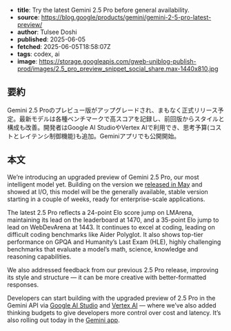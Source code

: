 <!-- metadata -->

- **title**: Try the latest Gemini 2.5 Pro before general availability.
- **source**: https://blog.google/products/gemini/gemini-2-5-pro-latest-preview/
- **author**: Tulsee Doshi
- **published**: 2025-06-05
- **fetched**: 2025-06-05T18:58:07Z
- **tags**: codex, ai
- **image**: https://storage.googleapis.com/gweb-uniblog-publish-prod/images/2.5_pro_preview_snippet_social_share.max-1440x810.jpg

## 要約

Gemini 2.5 Proのプレビュー版がアップグレードされ、まもなく正式リリース予定。最新モデルは各種ベンチマークで高スコアを記録し、前回版からスタイルと構成も改善。開発者はGoogle AI StudioやVertex AIで利用でき、思考予算(コストとレイテンシ制御機能)も追加。Geminiアプリでも公開開始。

## 本文

We’re introducing an upgraded preview of Gemini 2.5 Pro, our most intelligent model yet. Building on the version we [released in May](https://blog.google/products/gemini/gemini-2-5-pro-updates/) and showed at I/O, this model will be the generally available, stable version starting in a couple of weeks, ready for enterprise-scale applications.

The latest 2.5 Pro reflects a 24-point Elo score jump on LMArena, maintaining its lead on the leaderboard at 1470, and a 35-point Elo jump to lead on WebDevArena at 1443. It continues to excel at coding, leading on difficult coding benchmarks like Aider Polyglot. It also shows top-tier performance on GPQA and Humanity’s Last Exam (HLE), highly challenging benchmarks that evaluate a model’s math, science, knowledge and reasoning capabilities.

We also addressed feedback from our previous 2.5 Pro release, improving its style and structure — it can be more creative with better-formatted responses.

Developers can start building with the upgraded preview of 2.5 Pro in the Gemini API via [Google AI Studio](http://aistudio.google.com/app/prompts/new_chat?model=gemini-2.5-pro-preview-06-05) and [Vertex AI](https://console.cloud.google.com/vertex-ai/studio/multimodal?model=gemini-2.5-pro-preview-06-05) — where we’ve also added thinking budgets to give developers more control over cost and latency. It’s also rolling out today in the [Gemini app](http://gemini.google.com/).
